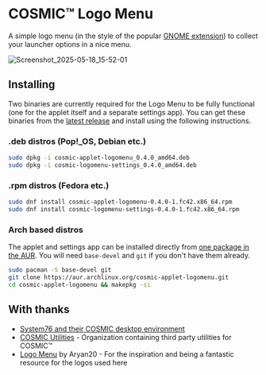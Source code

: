 # COSMIC™ Logo Menu

A simple logo menu (in the style of the popular [GNOME extension](https://github.com/Aryan20/Logomenu)) to collect your launcher options in a nice menu.

![Screenshot_2025-05-18_15-52-01](https://github.com/user-attachments/assets/ca1ccc8d-6705-4cad-ba1a-7b0e01ce7ec0)

## Installing

Two binaries are currently required for the Logo Menu to be fully functional (one for the applet itself and a separate settings app). You can get these binaries from the [latest release](https://github.com/cappsyco/cosmic-applet-logomenu/releases/latest) and install using the following instructions.

### .deb distros (Pop!\_OS, Debian etc.)

```sh
sudo dpkg -i cosmic-applet-logomenu_0.4.0_amd64.deb
sudo dpkg -i cosmic-logomenu-settings_0.4.0_amd64.deb
```

### .rpm distros (Fedora etc.)

```sh
sudo dnf install cosmic-applet-logomenu-0.4.0-1.fc42.x86_64.rpm
sudo dnf install cosmic-logomenu-settings-0.4.0-1.fc42.x86_64.rpm
```

### Arch based distros

The applet and settings app can be installed directly from [one package in the AUR](https://aur.archlinux.org/packages/cosmic-applet-logomenu). You will need `base-devel` and `git` if you don't have them already.

```sh
sudo pacman -S base-devel git
git clone https://aur.archlinux.org/cosmic-applet-logomenu.git
cd cosmic-applet-logomenu && makepkg -si
```

## With thanks
* [System76 and their COSMIC desktop environment](https://system76.com/cosmic/)
* [COSMIC Utilities](https://github.com/cosmic-utils/) - Organization containing third party utilities for COSMIC™
* [Logo Menu](https://github.com/Aryan20/Logomenu) by Aryan20 - For the inspiration and being a fantastic resource for the logos used here
